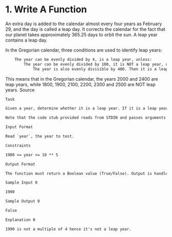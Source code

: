 # 1. Write A Function

An extra day is added to the calendar almost every four years as February 29, and the day is called a leap day. It corrects the calendar for the fact that our planet takes approximately 365.25 days to orbit the sun. A leap year contains a leap day.

In the Gregorian calendar, three conditions are used to identify leap years:

```txt
    The year can be evenly divided by 4, is a leap year, unless:
        The year can be evenly divided by 100, it is NOT a leap year, unless:
            The year is also evenly divisible by 400. Then it is a leap year.
```

This means that in the Gregorian calendar, the years 2000 and 2400 are leap years, while 1800, 1900, 2100, 2200, 2300 and 2500 are NOT leap years. Source

```txt
Task

Given a year, determine whether it is a leap year. If it is a leap year, return the Boolean True, otherwise return False.

Note that the code stub provided reads from STDIN and passes arguments to the is_leap function. It is only necessary to complete the is_leap function.
```

```txt
Input Format

Read `year`, the year to test.
```

```txt
Constraints

1900 <= year <= 10 ** 5
```

```txt
Output Format

The function must return a Boolean value (True/False). Output is handled by the provided code stub.
```

```txt
Sample Input 0

1990
```

```txt
Sample Output 0

False
```

```txt
Explanation 0

1990 is not a multiple of 4 hence it's not a leap year.
```
